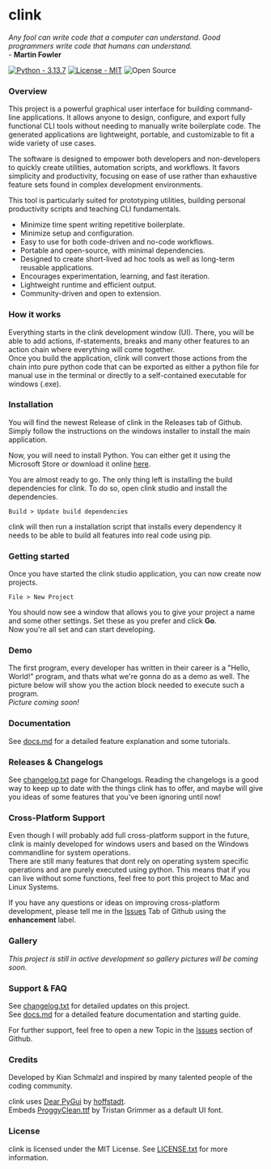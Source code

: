 # clink
*Any fool can write code that a computer can understand. Good programmers write code that humans can understand.* 
<br> - **Martin Fowler**

[![Python - 3.13.7](https://img.shields.io/badge/Python-3.13.7-315C91?style=for-the-badge)](https://www.python.org/downloads/)
[![License - MIT](https://img.shields.io/badge/License-MIT-D1682C?style=for-the-badge)](https://choosealicense.com/licenses/mit/)
![Open Source](https://img.shields.io/badge/Open_Source-23A15C?style=for-the-badge)


### Overview
This project is a powerful graphical user interface for building command-line applications. 
It allows anyone to design, configure, and export fully functional CLI tools without needing to manually write boilerplate code. 
The generated applications are lightweight, portable, and customizable to fit a wide variety of use cases.

The software is designed to empower both developers and non-developers to quickly create utilities, automation scripts, and workflows. 
It favors simplicity and productivity, focusing on ease of use rather than exhaustive feature sets found in complex development environments. 

This tool is particularly suited for prototyping utilities, building personal productivity scripts and teaching CLI fundamentals.

- Minimize time spent writing repetitive boilerplate.
- Minimize setup and configuration.
- Easy to use for both code-driven and no-code workflows.
- Portable and open-source, with minimal dependencies.
- Designed to create short-lived ad hoc tools as well as long-term reusable applications.
- Encourages experimentation, learning, and fast iteration.
- Lightweight runtime and efficient output.
- Community-driven and open to extension.

### How it works
Everything starts in the clink development window (UI). There, you will be able to add actions, if-statements, 
breaks and many other features to an action chain where everything will come together.
<br>
Once you build the application, clink will convert those actions from the chain into pure python code that can be exported
as either a python file for manual use in the terminal or directly to a self-contained executable for windows (.exe).

### Installation
You will find the newest Release of clink in the Releases tab of Github.
<br> Simply follow the instructions on the windows installer to install the main application.

Now, you will need to install Python. You can either get it using the Microsoft Store or download it online [here](https://www.python.org/downloads/).

You are almost ready to go. The only thing left is installing the build dependencies for clink. To do so, open clink studio and install the dependencies.
```
Build > Update build dependencies
```
clink will then run a installation script that installs every dependency it needs to be able to build all features into real code using pip.

### Getting started
Once you have started the clink studio application, you can now create now projects.
```
File > New Project
```
You should now see a window that allows you to give your project a name and some other settings. Set these as you prefer and click **Go**.
<br> Now you're all set and can start developing.

### Demo
The first program, every developer has written in their career is a "Hello, World!" program, and thats what we're gonna do as a demo as well.
The picture below will show you the action block needed to execute such a program.
<br>
*Picture coming soon!*

### Documentation
See [docs.md](./docs/docs.md) for a detailed feature explanation and some tutorials.

### Releases & Changelogs
See [changelog.txt](./docs/changelog.txt) page for Changelogs.
Reading the changelogs is a good way to keep up to date with the things clink has to offer, 
and maybe will give you ideas of some features that you've been ignoring until now!

### Cross-Platform Support
Even though I will probably add full cross-platform support in the future, clink is mainly developed for windows 
users and based on the Windows commandline for system operations.
<br>
There are still many features that dont rely on operating system specific operations and are purely executed using python. This means
that if you can live without some functions, feel free to port this project to Mac and Linux Systems.

If you have any questions or ideas on improving cross-platform development, please tell me in the [Issues](https://github.com/schmalzl/clink/issues) Tab of Github
using the **enhancement** label.

### Gallery
*This project is still in active development so gallery pictures will be coming soon.*

### Support & FAQ
See [changelog.txt](./docs/changelog.txt) for detailed updates on this project.
<br> See [docs.md](./docs/docs.md) for a detailed feature documentation and starting guide.

For further support, feel free to open a new Topic in the [Issues](https://github.com/schmalzl/clink/issues) section of Github.

### Credits
Developed by Kian Schmalzl and inspired by many talented people of the coding community.

clink uses [Dear PyGui](https://github.com/hoffstadt/DearPyGui) by [hoffstadt](https://github.com/hoffstadt).
<br> Embeds [ProggyClean.ttf](https://www.dafont.com/proggy-clean.font) by Tristan Grimmer as a default UI font.

### License
clink is licensed under the MIT License. See [LICENSE.txt](./LICENSE.txt) for more information.